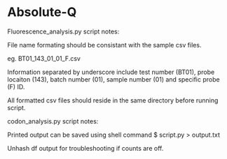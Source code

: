 # Absolute-Q






Fluorescence_analysis.py script notes:

File name formating should be consistant with the sample csv files.

eg. BT01_143_01_01_F.csv

Information separated by underscore include test number (BT01), probe locaiton (143), batch number (01), sample number (01) and specific probe (F) ID.

All formatted csv files should reside in the same directory before running script. 


codon_analysis.py script notes:

Printed output can be saved using shell command $ script.py > output.txt

Unhash df output for troubleshooting if counts are off. 
